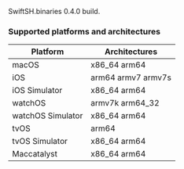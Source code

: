 SwiftSH.binaries 0.4.0 build.

### Supported platforms and architectures

| Platform          | Architectures      |
| ----------------- | ------------------ |
| macOS             | x86_64 arm64       |
| iOS               | arm64 armv7 armv7s |
| iOS Simulator     | x86_64 arm64       |
| watchOS           | armv7k arm64_32    |
| watchOS Simulator | x86_64 arm64       |
| tvOS              | arm64              |
| tvOS Simulator    | x86_64 arm64       |
| Maccatalyst       | x86_64 arm64       |
